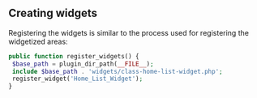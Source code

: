 ## Creating widgets
Registering the widgets is similar to the process used for
registering the widgetized areas:
```php
public function register_widgets() {
 $base_path = plugin_dir_path(__FILE__);
 include $base_path . 'widgets/class-home-list-widget.php';
 register_widget('Home_List_Widget');
}
```
